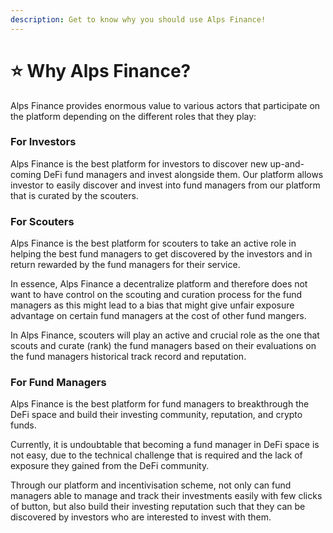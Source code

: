 ```yaml
---
description: Get to know why you should use Alps Finance!
---
```


# ⭐ Why Alps Finance?

Alps Finance provides enormous value to various actors that participate on the platform depending on the different roles that they play:

### For Investors

Alps Finance is the best platform for investors to discover new up-and-coming DeFi fund managers and invest alongside them. Our platform allows investor to easily discover and invest into fund managers from our platform that is curated by the scouters.

### For Scouters

Alps Finance is the best platform for scouters to take an active role in helping the best fund managers to get discovered by the investors and in return rewarded by the fund managers for their service.

In essence, Alps Finance a decentralize platform and therefore does not want to have control on the scouting and curation process for the fund managers as this might lead to a bias that might give unfair exposure advantage on certain fund managers at the cost of other fund mangers.

In Alps Finance, scouters will play an active and crucial role as the one that scouts and curate (rank) the fund managers based on their evaluations on the fund managers historical track record and reputation.

### For Fund Managers

Alps Finance is the best platform for fund managers to breakthrough the DeFi space and build their investing community, reputation, and crypto funds.&#x20;

Currently, it is undoubtable that becoming a fund manager in DeFi space is not easy, due to the technical challenge that is required and the lack of exposure they gained from the DeFi community.&#x20;

Through our platform and incentivisation scheme, not only can fund managers able to manage and track their investments easily with few clicks of button, but also build their investing reputation such that they can be discovered by investors who are interested to invest with them.
